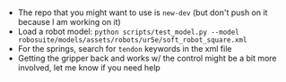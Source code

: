 ### 
- The repo that you might want to use is `new-dev` (but don't push on it because I am working on it)
- Load a robot model:
```python scripts/test_model.py --model robosuite/models/assets/robots/ur5e/soft_robot_square.xml```
- For the springs, search for `tendon` keywords in the xml file
- Getting the gripper back and works w/ the control might be a bit more involved, let me know if you need help